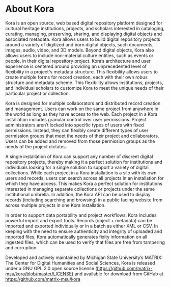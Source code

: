 # About Kora

Kora is an open source, web based digital repository platform designed for cultural heritage institutions, projects, and scholars interested in cataloging, curating, managing, preserving, sharing, and displaying digital objects and associated metadata.  Kora allows users to build digital repository projects around a variety of digitized and born digital objects, such documents, images, audio, video, and 3D models.  Beyond digital objects, Kora also allows users to include non-material culture entities, such as events or people, in their digital repository project.  Kora’s architecture and user experience is centered around providing an unprecedented level of flexibility in a project's metadata structure. This flexibility allows users to create multiple forms for record creation, each with their own robus structure and metadata scheme.  This flexibility allows institutions, projects, and individual scholars to customize Kora to meet the unique needs of their particular project or collection.

Kora is designed for multiple collaborators and distributed record creation and management.  Users can work on the same project from anywhere in the world as long as they have access to the web.  Each project in a Kora installation includes granular control over user permissions. Project administrators aren’t locked into specific types of users with fixed permissions.  Instead, they can flexibly create different types of user permission groups that meet the needs of their project and collaborators.  Users can be added and removed from those permission groups as the needs of the project dictates.  

A single installation of Kora can support any number of discreet digital repository projects, thereby making it a perfect solution for institutions and individuals looking for a single solution to support a variety of digital collections. While each project in a Kora installation is a silo with its own users and records, users can search across all projects in an installation for which they have access.  This makes Kora a perfect solution for institutions interested in managing separate collections or projects under the same institutional umbrella.  In addition, the Kora API can be used to display records (including searching and browsing) in a public facing website from across multiple projects in one Kora installation. 

In order to support data portability and project workflows, Kora includes powerful import and export tools.  Records (object + metadata) can be imported and exported individually or in a batch as either XML or CSV.  In keeping with the need to ensure authenticity and integrity of uploaded and imported files, Kora automatically generates fixity information on all ingested files, which can be used to verify that files are free from tampering and corruption. 

Developed and actively maintained by Michigan State University’s MATRIX: The Center for Digital Humanities and Social Sciences, Kora is released under a GNU GPL 2.0 open source license (https://github.com/matrix-msu/kora/blob/master/LICENSE) and available for download from GitHub at https://github.com/matrix-msu/kora

<!--
!!! warning
    This is a common warning type admonition

        extra_css: [extra.css]

!!! caution
    This is a common caution type admonition

        extra_css: [extra.css]

!!! caution ""
    This caution admonition has had its title and icon suppressed

        extra_css: [extra.css]


!!! tip
    This is a common tip type of admonition

        extra_css: [extra.css]

!!! tip "Changed tip title from 'Tip'"
    This tip has had its title changed

        extra_css: [extra.css]

!!! note
    This is a common note type of admonition

        extra_css: [extra.css]

!!! generic
    This is a generic admonition, which will generate when the stated type is not recognized.

        extra_css: [extra.css]

!!! note ""
    This note admonition has its title and icon suppressed

        extra_css: [extra.css]
-->
